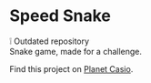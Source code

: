 # Speed Snake
:grey_exclamation: Outdated repository  
Snake game, made for a challenge.

Find this project on [Planet Casio](http://www.planet-casio.com/Fr/programmes/voir_un_programme_casio.php?showid=851).
